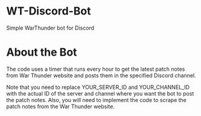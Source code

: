 # WT-Discord-Bot
Simple WarThunder bot for Discord

# About the Bot
The code uses a timer that runs every hour to get the latest patch notes from War Thunder website and posts them in the specified Discord channel.

Note that you need to replace YOUR_SERVER_ID and YOUR_CHANNEL_ID with the actual ID of the server and channel where you want the bot to post the patch notes. Also, you will need to implement the code to scrape the patch notes from the War Thunder website.
